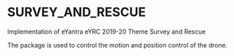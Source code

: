 # SURVEY_AND_RESCUE 

Implementation of eYantra eYRC 2019-20 Theme Survey and Rescue

The package is used to control the motion and position control of the drone.
